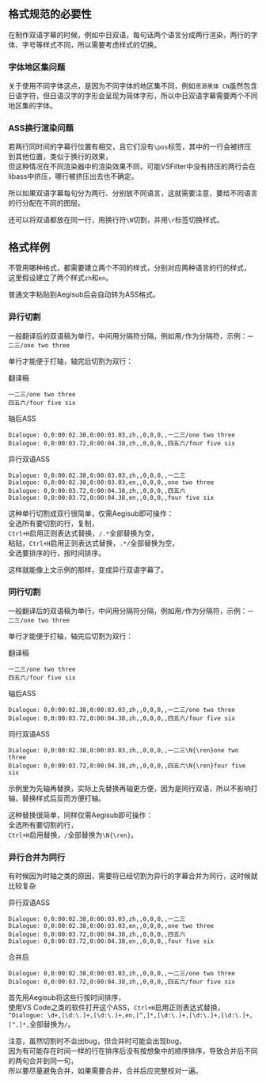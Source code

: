 ## 格式规范的必要性
在制作双语字幕的时候，例如中日双语，每句话两个语言分成两行渲染，两行的字体、字号等样式不同，所以需要考虑样式的切换。

### 字体地区集问题
关于使用不同字体这点，是因为不同字体的地区集不同，例如`思源黑体 CN`虽然包含日语字符，但日语汉字的字形会呈现为简体字形，所以中日双语字幕需要两个不同地区集的字体。

### ASS换行渲染问题
若两行同时间的字幕行位置有相交，且它们没有`\pos`标签，其中的一行会被挤压到其他位置，类似于换行的效果，  
但这种情况在不同渲染器中的渲染效果不同，可能VSFilter中没有挤压的两行会在libass中挤压，哪行被挤压出去也不确定。

所以如果双语字幕每句分为两行、分别放不同语言，这就需要注意，要给不同语言的行分配在不同的图层。

还可以将双语都放在同一行，用换行符`\N`切割，并用`\r`标签切换样式。



## 格式样例
不管用哪种格式，都需要建立两个不同的样式，分别对应两种语言的行的样式，  
这里假设建立了两个样式`zh`和`en`。

普通文字粘贴到Aegisub后会自动转为ASS格式。

### 异行切割
一般翻译后的双语稿为单行，中间用分隔符分隔，例如用`/`作为分隔符，示例：`一二三/one two three`

单行才能便于打轴，轴完后切割为双行：

翻译稿
```
一二三/one two three
四五六/four five six
```

轴后ASS
```
Dialogue: 0,0:00:02.38,0:00:03.03,zh,,0,0,0,,一二三/one two three
Dialogue: 0,0:00:03.72,0:00:04.38,zh,,0,0,0,,四五六/four five six
```

异行双语ASS
```
Dialogue: 0,0:00:02.38,0:00:03.03,zh,,0,0,0,,一二三
Dialogue: 0,0:00:02.38,0:00:03.03,en,,0,0,0,,one two three
Dialogue: 0,0:00:03.72,0:00:04.38,zh,,0,0,0,,四五六
Dialogue: 0,0:00:03.72,0:00:04.38,en,,0,0,0,,four five six
```

这种单行切割成双行很简单，仅需Aegisub即可操作：  
全选所有要切割的行，复制，  
`Ctrl+H`启用正则表达式替换，`/.*`全部替换为空，  
粘贴，`Ctrl+H`启用正则表达式替换，`.*/`全部替换为空，  
全选要排序的行，按时间排序。

这样就能像上文示例的那样，变成异行双语字幕了。

### 同行切割
一般翻译后的双语稿为单行，中间用分隔符分隔，例如用`/`作为分隔符，示例：`一二三/one two three`

单行才能便于打轴，轴完后切割为双行：

翻译稿
```
一二三/one two three
四五六/four five six
```

轴后ASS
```
Dialogue: 0,0:00:02.38,0:00:03.03,zh,,0,0,0,,一二三/one two three
Dialogue: 0,0:00:03.72,0:00:04.38,zh,,0,0,0,,四五六/four five six
```

同行双语ASS
```
Dialogue: 0,0:00:02.38,0:00:03.03,zh,,0,0,0,,一二三\N{\ren}one two three
Dialogue: 0,0:00:03.72,0:00:04.38,zh,,0,0,0,,四五六\N{\ren}four five six
```

示例里为先轴再替换，实际上先替换再轴更方便，因为是同行双语，所以不影响打轴，替换样式后反而方便打轴。

这种替换很简单，同样仅需Aegisub即可操作：  
全选所有要切割的行，  
`Ctrl+H`启用替换，`/`全部替换为`\N{\ren}`。

### 异行合并为同行
有时候因为时轴之类的原因，需要将已经切割为异行的字幕合并为同行，这时候就比较复杂

异行双语ASS
```
Dialogue: 0,0:00:02.38,0:00:03.03,zh,,0,0,0,,一二三
Dialogue: 0,0:00:02.38,0:00:03.03,en,,0,0,0,,one two three
Dialogue: 0,0:00:03.72,0:00:04.38,zh,,0,0,0,,四五六
Dialogue: 0,0:00:03.72,0:00:04.38,en,,0,0,0,,four five six
```

合并后
```
Dialogue: 0,0:00:02.38,0:00:03.03,zh,,0,0,0,,一二三/one two three
Dialogue: 0,0:00:03.72,0:00:04.38,zh,,0,0,0,,四五六/four five six
```

首先用Aegisub将这些行按时间排序，  
使用VS Code之类的软件打开这个ASS，`Ctrl+H`启用正则表达式替换，  
`^Dialogue: \d+,[\d:\.]+,[\d:\.]+,en,[^,]*,[\d:\.]+,[\d:\.]+,[\d:\.]+,[^,]*,`全部替换为`/`。

注意，虽然切割时不会出bug，但合并时可能会出现bug，  
因为有可能存在时间一样的行在排序后没有按想象中的顺序排序，导致合并后不同的两句合并到同一句，  
所以要尽量避免合并，如果需要合并，合并后应完整校对一遍。

